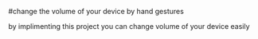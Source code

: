 #change the volume of your device by hand gestures

by implimenting this project you can change volume of your device easily 
